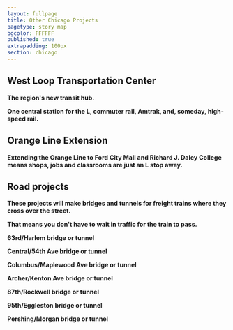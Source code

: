 ```yaml
---
layout: fullpage
title: Other Chicago Projects
pagetype: story map
bgcolor: FFFFFF
published: true
extrapadding: 100px
section: chicago
---
```


## West Loop Transportation Center

**The region's new transit hub.**

**One central station for the L, commuter rail, Amtrak, and, someday, high-speed rail.**

## Orange Line Extension

**Extending the Orange Line to Ford City Mall and Richard J. Daley College means shops, jobs and classrooms are just an L stop away.**

## Road projects

**These projects will make bridges and tunnels for freight trains where they cross over the street.**

**That means you don't have to wait in traffic for the train to pass.**

 **63rd/Harlem bridge or tunnel**

 **Central/54th Ave bridge or tunnel**

 **Columbus/Maplewood Ave bridge or tunnel**

 **Archer/Kenton Ave bridge or tunnel**

 **87th/Rockwell bridge or tunnel**

 **95th/Eggleston bridge or tunnel**

 **Pershing/Morgan bridge or tunnel**
